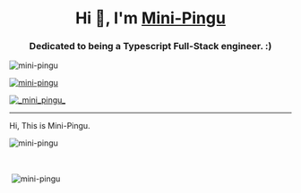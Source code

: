 <h1 align="center">Hi 👋, I'm <a href="https://mini-pingu.github.io/">Mini-Pingu</a></h1>
<h3 align="center">Dedicated to being a Typescript Full-Stack engineer. :)</h3>

<p align="left"> <img src="https://komarev.com/ghpvc/?username=mini-pingu&label=Profile%20views&color=0e75b6&style=plastic" alt="mini-pingu" /> </p>

<p align="left"> <a href="https://github.com/ryo-ma/github-profile-trophy"><img src="https://github-profile-trophy.vercel.app/?username=mini-pingu" alt="mini-pingu" /></a> </p>

<p align="left"> <a href="https://twitter.com/_mini_pingu_" target="blank"><img src="https://img.shields.io/twitter/follow/_mini_pingu_?logo=twitter&style=for-the-badge" alt="_mini_pingu_" /></a> </p>

<hr />

Hi, This is Mini-Pingu.
</p>

<p><img align="center" src="https://github-readme-stats.vercel.app/api/top-langs?username=mini-pingu&show_icons=true&locale=en&layout=compact" alt="mini-pingu" /></p>

<br />

<p>&nbsp;<img align="center" src="https://github-readme-stats.vercel.app/api?username=mini-pingu&show_icons=true&locale=en" alt="mini-pingu" /></p>
